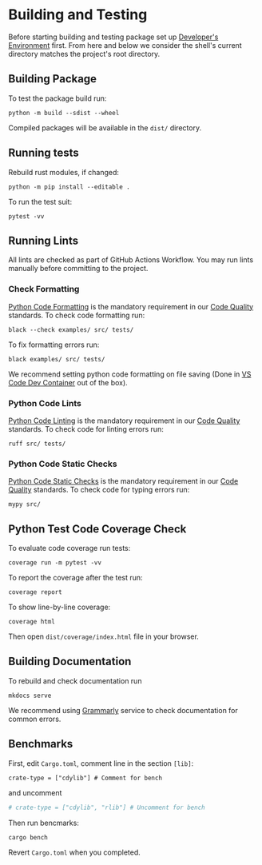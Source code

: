# Building and Testing

Before starting building and testing package set up 
[Developer's Environment](environment.md) first.
From here and below we consider the shell's current
directory matches the project's root directory.

## Building Package

To test the package build run:

``` shell
python -m build --sdist --wheel
```

Compiled packages will be available in the `dist/` directory.

## Running tests

Rebuild rust modules, if changed:

``` shell
python -m pip install --editable .
```

To run the test suit:

``` shell
pytest -vv
```

## Running Lints

All lints are checked as part of GitHub Actions Workflow. You may run lints
manually before committing to the project.

### Check Formatting

[Python Code Formatting](codequality.md#python-code-formatting) is the mandatory
requirement in our [Code Quality](codequality.md) standards. To check code
formatting run:

``` shell
black --check examples/ src/ tests/
```

To fix formatting errors run:
``` shell
black examples/ src/ tests/
```

We recommend setting python code formatting on file saving
(Done in [VS Code Dev Container](environment.md#visual-studio-code-dev-container)
out of the box).

### Python Code Lints

[Python Code Linting](codequality.md#python-code-linting) is the mandatory
requirement in our [Code Quality](codequality.md) standards. To check code
for linting errors run:

``` shell
ruff src/ tests/
```

### Python Code Static Checks

[Python Code Static Checks](codequality.md#python-code-static-checks) is the mandatory
requirement in our [Code Quality](codequality.md) standards. To check code
for typing errors run:

``` shell
mypy src/
```

## Python Test Code Coverage Check

To evaluate code coverage run tests:

``` shell
coverage run -m pytest -vv
```

To report the coverage after the test run:

``` shell
coverage report
```

To show line-by-line coverage:

```
coverage html
```

Then open `dist/coverage/index.html` file in your browser.

## Building Documentation

To rebuild and check documentation run

``` shell
mkdocs serve
```

We recommend using [Grammarly][Grammarly] service to check
documentation for common errors.

## Benchmarks

First, edit `Cargo.toml`, comment line in the section `[lib]`:

```
crate-type = ["cdylib"] # Comment for bench
```

and uncomment

``` toml
# crate-type = ["cdylib", "rlib"] # Uncomment for bench
```

Then run bencmarks:

``` shell
cargo bench
```

Revert `Cargo.toml` when you completed.

[Grammarly]: https://grammarly.com/